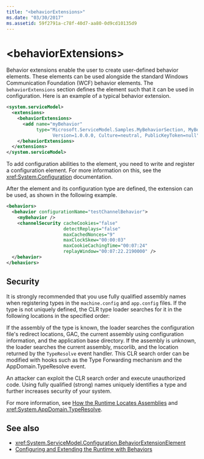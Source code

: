 ```yaml
---
title: "<behaviorExtensions>"
ms.date: "03/30/2017"
ms.assetid: 59f2791a-c78f-40d7-aa80-0d9cd10135d9
---
```

# \<behaviorExtensions>
Behavior extensions enable the user to create user-defined behavior elements. These elements can be used alongside the standard Windows Communication Foundation (WCF) behavior elements. The `behaviorExtensions` section defines the element such that it can be used in configuration. Here is an example of a typical behavior extension.  
  
```xml  
<system.serviceModel>
  <extensions>
    <behaviorExtensions>
      <add name="myBehavior"
           type="Microsoft.ServiceModel.Samples.MyBehaviorSection, MyBehavior,
                 Version=1.0.0.0, Culture=neutral, PublicKeyToken=null" />
    </behaviorExtensions>
  </extensions>
</system.serviceModel>
```  
  
 To add configuration abilities to the element, you need to write and register a configuration element. For more information on this, see the <xref:System.Configuration> documentation.  
  
 After the element and its configuration type are defined, the extension can be used, as shown in the following example.  
  
```xml  
<behaviors>
  <behavior configurationName="testChannelBehavior">
    <myBehavior />
    <channelSecurity cacheCookies="false"
                     detectReplays="false"
                     maxCachedNonces="9"
                     maxClockSkew="00:00:03"
                     maxCookieCachingTime="00:07:24"
                     replayWindow="00:07:22.2190000" />
  </behavior>
</behaviors>
```  
  
## Security  
 It is strongly recommended that you use fully qualified assembly names when registering types in the `machine.config` and `app.config` files. If the type is not uniquely defined, the CLR type loader searches for it in the following locations in the specified order:  
  
 If the assembly of the type is known, the loader searches the configuration file's redirect locations, GAC, the current assembly using configuration information, and the application base directory. If the assembly is unknown, the loader searches the current assembly, mscorlib, and the location returned by the `TypeResolve` event handler. This CLR search order can be modified with hooks such as the Type Forwarding mechanism and the AppDomain.TypeResolve event.  
  
 An attacker can exploit the CLR search order and execute unauthorized code. Using fully qualified (strong) names uniquely identifies a type and further increases security of your system.  
  
 For more information, see [How the Runtime Locates Assemblies](https://go.microsoft.com/fwlink/?LinkId=95336) and <xref:System.AppDomain.TypeResolve>.  
  
## See also

- <xref:System.ServiceModel.Configuration.BehaviorExtensionElement>
- [Configuring and Extending the Runtime with Behaviors](../../../../../docs/framework/wcf/extending/configuring-and-extending-the-runtime-with-behaviors.md)
